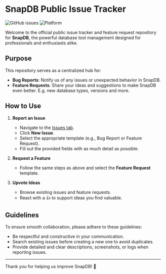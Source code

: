 # SnapDB Public Issue Tracker
![GitHub issues](https://img.shields.io/github/issues/SnapDBApp/issues?label=total%20requests&color=%23FFD458)
![Platform](https://img.shields.io/badge/platform-macOS-blue?color=%23FFD458)


Welcome to the official public issue tracker and feature request repository for **SnapDB**, the powerful database tool management designed for professionals and enthusiasts alike.

## Purpose
This repository serves as a centralized hub for:
- **Bug Reports**: Notify us of any issues or unexpected behavior in SnapDB.
- **Feature Requests**: Share your ideas and suggestions to make SnapDB even better. E.g. new database types, versions and more.

## How to Use
1. **Report an Issue**
   - Navigate to the [Issues tab](https://github.com/SnapDBApp/issues/issues).
   - Click **New Issue**.
   - Select the appropriate template (e.g., Bug Report or Feature Request).
   - Fill out the provided fields with as much detail as possible.

2. **Request a Feature**
   - Follow the same steps as above and select the **Feature Request** template.

3. **Upvote Ideas**
   - Browse existing issues and feature requests.
   - React with a 👍 to support ideas you find valuable.

## Guidelines
To ensure smooth collaboration, please adhere to these guidelines:
- Be respectful and constructive in your communication.
- Search existing issues before creating a new one to avoid duplicates.
- Provide detailed and clear descriptions, screenshots, or logs when reporting issues.

---

Thank you for helping us improve SnapDB! 🚀
